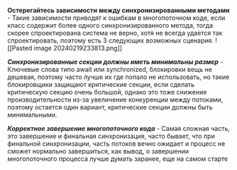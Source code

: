 **Остерегайтесь зависимости между синхронизированными методами** - Такие зависимости приводят к ошибкам в многопоточном коде, если класс содержит более одного синхронизированного метода, тогда скорее спроектирована система не верно, хотя не всегда удается так спроектировать, поэтому есть 3 следующих возможных сценария. ![[Pasted image 20240219233813.png]]

***Синхронизированные секции должны иметь минимальны размер*** - Ключевые слова типо await или synchronized, блокировки вещь не дешевая, поэтому часто лучше их где попало не использовать, но такие блокировщики защищают критические секции, если сделать критическую секцию очень большой, однако это тоже снижение производительности из-за увеличение конкуренции между потоками, поэтому остается один вариант, критические секции должны быть минимальными.

***Корректное завершение многопоточного кода*** - Самая сложная часть, это завершение и финальная синхронизация, часто бывает, что при финальной синхронизации, часть потоков вечно ожидает и процесс не сможет нормально завершиться, как вывод, о завершении многопоточного процесса лучше думать заранее, еще на самом старте
